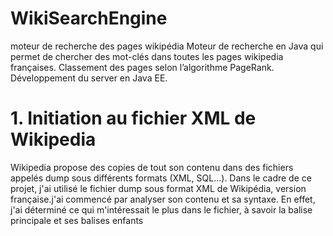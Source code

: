 # WikiSearchEngine
moteur de recherche des pages wikipédia
Moteur de recherche en Java qui permet de chercher des mot-clés dans toutes les pages wikipedia françaises.
Classement des pages selon l’algorithme PageRank. 
Développement du server en Java EE.
<h1>1. Initiation au fichier XML de Wikipedia</h1>

Wikipedia propose des copies de tout son contenu dans des fichiers appelés dump
sous différents formats (XML, SQL...). Dans le cadre de ce projet, j'ai utilisé le
fichier dump sous format XML de Wikipédia, version française.j'ai commencé
par analyser son contenu et sa syntaxe. En effet, j'ai déterminé ce qui 
m'intéressait le plus dans le fichier, à savoir la balise principale <page> et ses balises
enfants <title> et <text>. Au sein de cette dernière, il a fallu analyser la syntaxe avec
laquelle est écrit le contenu qu’on a souvent l’habitude de voir dans les pages
Wikipedia. Les caractères ‘==’ sont utilisés pour démarquer le commencement d’une
section par exemple “== Biographie ==” désigne qu’il s’agit de la section biographie.
Afin d’alléger le fichier XML, j'ai décidé donc de supprimer des sections
notamment “Notes et références”, “Voir aussi” ...
j'ai également remarqué que les liens externes vers d’autres pages Wikipedia
sont marqués entre des crochets, par exemple: [[Al-Khawarizmi]]. Cela a pour but de
rediriger le lecteur vers cette page. On va ensuite remarquer que cette forme de
dénotation pourrait également être sous le format, [[ | ]] par exemple : [[Camille Jordan
(mathématicien)|Camille Jordan]], le premier texte avant le caractère pipe ‘|’ est le titre
de la page Wikipedia, celui qui va rediriger l’utilisateur vers celle-ci. Le deuxième est
celui utilisé dans le texte courant.
j'ai donc pris cette remarque en considération lorsque j'ai établi la
matrice CLI.
  <h1>2. Parsing et Corpus</h1>
  
  Afin d’éviter les complications que le traitement d’un gros fichier pourrait entraîner, il
nous a demandé de travailler avec un sous-ensemble cohérent des pages Wikipedia
qui s’appelle Corpus. j'ai ainsi choisi les pages dont le titre et le contenu
contient des mots en relation avec le domaine des mathématiques et de
l’informatique. j'ai pris 250 000 pages.
Le parsing du gros fichier XML a pour but de créer un fichier XML final qui a comme
caractéristiques:
  1. “Stopwords” , accents et cédilles supprimés.
  2. Les balises et les sections non désirées sont supprimées.
  3. Corpus mis en place selon notre thème.
  4. Chaque titre lui est associé un ID.

j'ai  téléchargé une liste des Stopwords, j'ai lit le fichier et j'alimente une
ArrayList<String>. Cela se fait dans la classe ParseFile.java (package main).
La classe Optimizer, abrite, entre autres, des fonctions statiques de suppression des
Stopwords et des accents et cédilles à savoir deleteStopWords et replaceOddChar.
  
  <h2>Choix technique:</h2>
  j'ai utilisé l’API StAX de Java pour parcourir le fichier XML. j'ai en
effet, étudié le choix entre la librairie SAX et StAX et j'ai conclus que cette dernière
utilise la technique du stream qui est plus efficace et moins coûteuse.

Le parsing du fichier a en effet, pris beaucoup de temps (dans les environs de 6
heures). 


<h1>3. Matrice CLI:</h1>

Les pages de Wikipedia sont représentée par un graphe dont les sommets sont les
pages et les arcs sont les liens. Comme la matrice d’adjacence comporte beaucoup de
coefficients nuls, il nous a été demandé d’adopter le format CLI.
La classe CLI.java est là où le calcul se fait.
Le calcul des valeurs de la ArrayList<Double> C, ArrayList<Integer> L
et ArrayList<Integer> I, se fait dans la méthode cli qui prends comme arguments un
String ( le contenu de la balise <text> que je récupére suite au parsing du fichier
final output.xml) et la HashMap où on a stocké la relation ID, Titre.
Le calcul de C se fait de la façon suivante: tant que le contenu c’est à dire la balise text
contient les double crochets ouvrants “[[“, on détecte les double crochets fermants,
cela veut dire que j'ai détecté une page vers laquelle pointe la page sur
laquelle se situe la parseur. je l’ajoute dans une ArrayList<Integer> outboundPages,
je traite également le cas du caractère pipe. j'aurai finalement, pour chaque page, le
nombre des pages vers lesquelles elle pointe, je le nomme d, je rempli la liste C avec
la valeur 1/d.
  
La liste I contient l’indice des pages vers lesquelles pointent la page actuelle.
Finalement, afin de construire la liste L, on ajoute à son contenu d’avant, le nombre de
liens sortants. Une liste L qui a des valeurs répétitives sur certaines colonnes veut dire
que la page concernée n’a pas de liens sortant.

<h1>4. Calcul du PageRank</h1>

Le calcul du pagerank se fait en plusieurs itérations, la première met à jour un vecteur
initialisé à 1/N avec N étant le nombre de pages. L’algorithme tire profit des listes C, L
et I en utilisant une boucle imbriquée. La condition d’arrêt étant avoir une différence de
valeur qui s’approche du 0. Le dumping factor utilisé nous permet de régler le
problème des impasses et le facteur zap nous permet de régler le problèmes des
coefficients nuls. La somme des pagerank converge vers 1.

<h1>5. Sauvegarde des données</h1>

Etant donnée que les calculs prennent énormément du temps, il me semblait
judicieux d’enregistrer les résultats dans des fichiers Serializable. La classe utilisée à
cet effet est SaveData.java, les fonctions dont le nom commence par “write” écrivent le
résultat dans un fichier serializable et les fonctions dont le nom commence par “get”
récupèrent ces données.

<h1>6. Diagramme de classe UML</h1>

